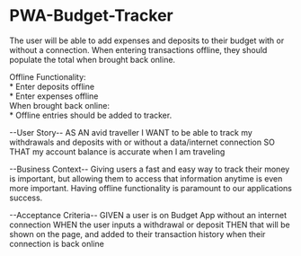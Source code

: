 # PWA-Budget-Tracker
The user will be able to add expenses and deposits to their budget with or without a connection. 
When entering transactions offline, they should populate the total when brought back online.  

Offline Functionality:  
	* Enter deposits offline  
	* Enter expenses offline  
When brought back online:  
	* Offline entries should be added to tracker. 

--User Story-- 
AS AN avid traveller I WANT to be able to track my withdrawals and deposits with or without a data/internet connection SO THAT my account balance is accurate when I am traveling  

--Business Context-- 
Giving users a fast and easy way to track their money is important, but allowing them to access that information anytime is even more important. Having offline functionality is paramount to our applications success.  

--Acceptance Criteria--
GIVEN a user is on Budget App without an internet connection WHEN the user inputs a withdrawal or deposit THEN that will be shown on the page, and added to their transaction history when their connection is back online
